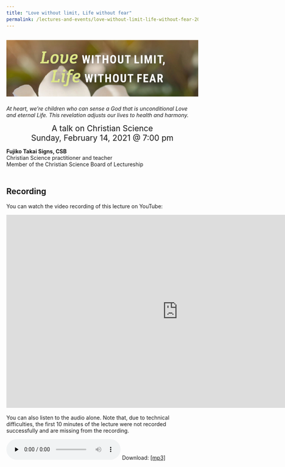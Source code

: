```yaml
---
title: "Love without limit, Life without fear"
permalink: /lectures-and-events/love-without-limit-life-without-fear-2021/
---
```


<article markdown="1">

<h1><img alt="Love without limit, Life without fear" src="/media/lecture2021/banner.jpg" class="home-image"></h1>

<div class="home-image-caption" markdown="1">

*At heart, we’re children who can sense a God that is unconditional Love and
eternal Life. This revelation adjusts our lives to health and harmony.*

</div>

<div style="font-size: 1.5em; text-align: center">
A talk on Christian Science<br>
<time datetime="2021-02-14T19:00:00.000-0800">Sunday, February 14, 2021 @ 7:00 pm</time>
</div>

**Fujiko Takai Signs, CSB**  
Christian Science practitioner and teacher  
Member of the Christian Science Board of Lectureship

<div class="highlight-box" style="margin-top: 1em; padding-top: 0.5em; padding-bottom: 0.5em" markdown="1">

## Recording

You can watch the video recording of this lecture on YouTube:

<iframe width="899" height="506" src="https://www.youtube-nocookie.com/embed/J4Zvvr74g_A" frameborder="0" allow="accelerometer; autoplay; clipboard-write; encrypted-media; gyroscope; picture-in-picture" allowfullscreen></iframe>

You can also listen to the audio alone.  Note that, due to technical
difficulties, the first 10 minutes of the lecture were not recorded
successfully and are missing from the recording.

<p>
<audio controls preload="none" style="display: inline">
  <source src="/media/lecture2021/Love without limit, Life without fear.mp3">
</audio>
<span>Download: <a href="/media/lecture2021/Love without limit, Life without fear.mp3" download>[mp3]</a></span>
</p>

</div>

</article>
